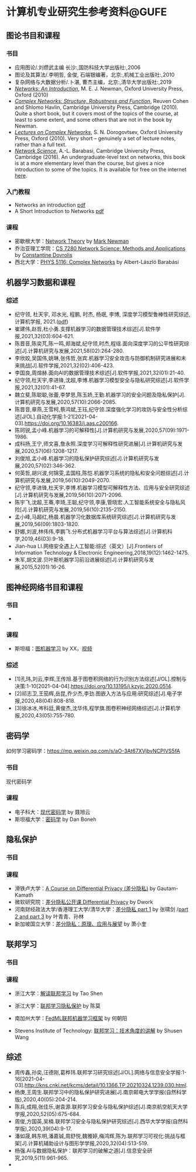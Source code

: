 # 计算机专业研究生参考资料@GUFE

## 图论书目和课程

### 书目

- 应用图论/.刘缵武主编	长沙:,国防科技大学出版社:,2006
- 图论及其算法/.李明哲, 金俊, 石端银编著，北京:,机械工业出版社:,2010
- 复杂网络与大数据分析/.卜湛, 曹杰主编，北京:,清华大学出版社:,2019
- [*Networks: An Introduction*](http://www.amazon.com/Networks-Introduction-Mark-Newman/dp/0199206651), M. E. J. Newman, Oxford University Press, Oxford (2010)
- [*Complex Networks: Structure, Robustness and Function*](http://www.amazon.com/Complex-Networks-Structure-Robustness-Function/dp/0521841569), Reuven Cohen and Shlomo Havlin, Cambridge University Press, Cambridge (2010). Quite a short book, but it covers most of the topics of the course, at least to some extent, and some others that are not in the book by Newman.
- [*Lectures on Complex Networks*](http://www.amazon.com/Lectures-Complex-Networks-Oxford-Physics/dp/0199548935), S. N. Dorogovtsev, Oxford University Press, Oxford (2010). Very short – genuinely a set of lecture notes, rather than a full text.
- [*Network Science*](https://www.amazon.com/Network-Science-Albert-László-Barabási/dp/1107076269), A.-L. Barabasi, Cambridge University Press, Cambridge (2016). An undergraduate-level text on networks, this book is at a more elementary level than the course, but gives a nice introduction to some of the topics. It is available for free on the internet [here](http://barabasi.com/networksciencebook/).

### 入门教程

- Networks an introduction [pdf](https://www.psi.ir/theme2files/psi/fakhteh/fakhteh1.pdf)
- A Short Introduction to Networks [pdf](http://tuvalu.santafe.edu/~aaronc/slides/Clauset_2015_SFI_Networks_ShortCourse.pdf)

### 课程

- 密歇根大学：[Network Theory](http://www-personal.umich.edu/~mejn/courses/2017/cscs535/index.html) by [Mark Newman](http://www-personal.umich.edu/~mejn/)
- 乔治亚理工学院：[CS 7280 Network Science: Methods and Applications](https://www.cc.gatech.edu/~dovrolis/Courses/NetSci/) by [Constantine Dovrolis](http://www.cc.gatech.edu/~dovrolis)
- 西北大学：[PHYS 5116: Complex Networks](https://www.barabasilab.com/course) by Albert-László Barabási


## 机器学习数据和课程

### 综述

- 纪守领, 杜天宇, 邓水光, 程鹏, 时杰, 杨珉, 李博, 深度学习模型鲁棒性研究综述, 计算机学报, 2021.([pdf](https://nesa.zju.edu.cn/download/%E6%B7%B1%E5%BA%A6%E5%AD%A6%E4%B9%A0%E6%A8%A1%E5%9E%8B%E9%B2%81%E6%A3%92%E6%80%A7%E7%A0%94%E7%A9%B6%E7%BB%BC%E8%BF%B0.pdf))
- 崔建伟,赵哲,杜小勇.支撑机器学习的数据管理技术综述[J].软件学报,2021,32(03):604-621.
- 陈晋音,陈奕芃,陈一鸣,郑海斌,纪守领,时杰,程瑶.面向深度学习的公平性研究综述[J].计算机研究与发展,2021,58(02):264-280.
- 李欣姣,吴国伟,姚琳,张伟哲,张宾.机器学习安全攻击与防御机制研究进展和未来挑战[J].软件学报,2021,32(02):406-423.
- 李国良,周煊赫.面向AI的数据管理技术综述[J].软件学报,2021,32(01):21-40.
- 纪守领,杜天宇,李进锋,沈超,李博.机器学习模型安全与隐私研究综述[J].软件学报,2021,32(01):41-67.
- 魏立斐,陈聪聪,张蕾,李梦思,陈玉娇,王勤.机器学习的安全问题及隐私保护[J].计算机研究与发展,2020,57(10):2066-2085.
- 陈晋音,章燕,王雪柯,蔡鸿斌,王珏,纪守领.深度强化学习的攻防与安全性分析综述[J/OL].自动化学报:1-21[2021-04-03].https://doi.org/10.16383/j.aas.c200166.
- 陈珂锐,孟小峰.机器学习的可解释性[J].计算机研究与发展,2020,57(09):1971-1986.
- 成科扬,王宁,师文喜,詹永照.深度学习可解释性研究进展[J].计算机研究与发展,2020,57(06):1208-1217.
- 刘俊旭,孟小峰.机器学习的隐私保护研究综述[J].计算机研究与发展,2020,57(02):346-362.
- 何英哲,胡兴波,何锦雯,孟国柱,陈恺.机器学习系统的隐私和安全问题综述[J].计算机研究与发展,2019,56(10):2049-2070.
- 纪守领,李进锋,杜天宇,李博.机器学习模型可解释性方法、应用与安全研究综述[J].计算机研究与发展,2019,56(10):2071-2096.
- 陈宇飞,沈超,王骞,李琦,王聪,纪守领,李康,管晓宏.人工智能系统安全与隐私风险[J].计算机研究与发展,2019,56(10):2135-2150.
- 孟小峰,马超红,杨晨.机器学习化数据库系统研究综述[J].计算机研究与发展,2019,56(09):1803-1820.
- 舒娜,刘波,林伟伟,李鹏飞.分布式机器学习平台与算法综述[J].计算机科学,2019,46(03):9-18.
- Jian-hua LI.网络安全遇上人工智能:综述（英文）[J].Frontiers of Information Technology & Electronic Engineering,2018,19(12):1462-1475.
- 朱军,胡文波.贝叶斯机器学习前沿进展综述[J].计算机研究与发展,2015,52(01):16-26.

## 图神经网络书目和课程

### 书目

- 

### 课程

-  斯坦福：[图机器学习](http://web.stanford.edu/class/cs224w/) by XX，[视频](https://www.bilibili.com/video/BV1me411x7Rm)

### 综述

- [1]孔玮,刘云,李辉,王传旭.基于图卷积网络的行为识别方法综述[J/OL].控制与决策:1-10[2021-04-04].https://doi.org/10.13195/j.kzyjc.2020.0514.
- [2]祁志卫,王笳辉,岳昆,乔少杰,李劲.图嵌入方法与应用:研究综述[J].电子学报,2020,48(04):808-818.
- [3]徐冰冰,岑科廷,黄俊杰,沈华伟,程学旗.图卷积神经网络综述[J].计算机学报,2020,43(05):755-780.

## 密码学

如何学习密码学：https://mp.weixin.qq.com/s/aO-3At67XVjbvNCPIVS5fA

### 书目

现代密码学
### 课程
- 电子科大：[现代密码学]( https://www.bilibili.com/video/BV1Gx411f7Yo) by 聂旭云
- 斯坦福大学：[密码学](https://www.bilibili.com/video/BV1Ht411w7Re) by Dan Boneh

## 隐私保护

### 书目



### 课程

- 滑铁卢大学：[A Course on Differential Privacy (差分隐私)](https://www.bilibili.com/video/BV1k54y1x7Ua) by Gautam-Kamath
- 微软研究院：[差分隐私公开课 Differential Privacy](https://www.bilibili.com/video/BV1Ts411F7jx) by Dwork
- 河南财经政法大学/香港理工大学/清华大学：[差分隐私 part 1](https://www.bilibili.com/video/BV1Qk4y117S1) by 张啸剑 /[part 2 and part 3](https://www.bilibili.com/video/BV12K4y1Y7ux) by 叶青青、孙林
- 新加坡国立大学：[差分隐私：原理、应用与展望](https://www.bilibili.com/video/BV1Tk4y117uA) by 萧小奎

## 联邦学习

### 书目

### 课程

- 浙江大学：[解读联邦学习](https://www.bilibili.com/video/BV1mE411j7GT) by Tao Shen

- 浙江大学：[联邦学习隐私保护](https://www.bilibili.com/video/BV1Y54y1C7TR) by 陈莫

- 南加州大学：[FedML联邦机器学习框架](https://www.bilibili.com/video/BV1jK411N7gS) by 何朝阳

- Stevens Institute of Technology: [联邦学习：技术角度的讲解](https://www.bilibili.com/video/BV1ka4y1h7Ud) by Shusen Wang

## 综述
- 周传鑫,孙奕,汪德刚,葛桦玮.联邦学习研究综述[J/OL].网络与信息安全学报:1-16[2021-04-03].http://kns.cnki.net/kcms/detail/10.1366.TP.20210324.1239.030.html.
- 杨庚,王周生.联邦学习中的隐私保护研究进展[J].南京邮电大学学报(自然科学版),2020,40(05):204-214.
- 陈兵,成翔,张佳乐,谢袁源.联邦学习安全与隐私保护综述[J].南京航空航天大学学报,2020,52(05):675-684.
- 周俊,方国英,吴楠.联邦学习安全与隐私保护研究综述[J].西华大学学报(自然科学版),2020,39(04):9-17.
- 潘如晟,韩东明,潘嘉铖,周舒悦,魏雅婷,梅鸿辉,陈为.联邦学习可视化:挑战与框架[J].计算机辅助设计与图形学学报,2020,32(04):513-519.
- 杨强.AI与数据隐私保护：联邦学习的破解之道[J].信息安全研究,2019,5(11):961-965.
- 


